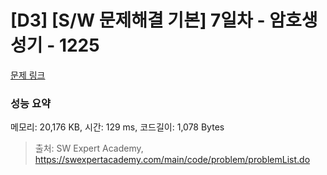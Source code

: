 # [D3] [S/W 문제해결 기본] 7일차 - 암호생성기 - 1225 

[문제 링크](https://swexpertacademy.com/main/code/problem/problemDetail.do?contestProbId=AV14uWl6AF0CFAYD) 

### 성능 요약

메모리: 20,176 KB, 시간: 129 ms, 코드길이: 1,078 Bytes



> 출처: SW Expert Academy, https://swexpertacademy.com/main/code/problem/problemList.do